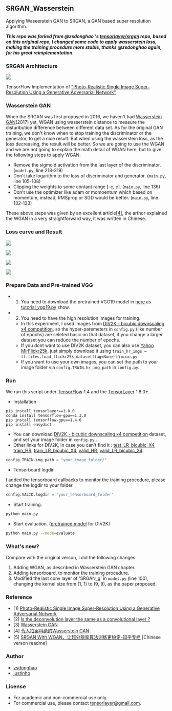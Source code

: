 ## SRGAN_Wasserstein
Applying Waseerstein GAN to SRGAN, a GAN based super resolution algorithm.

***This repo was forked from @zsdonghao 's [tensorlayer/srgan](https://github.com/tensorlayer/srgan) repo, based on this original repo, I changed some code to apply wasserstein loss, making the training procedure more stable, thanks @zsdonghao again, for his great reimplementation.***

### SRGAN Architecture
![](http://ormr426d5.bkt.clouddn.com/18-5-18/43943225.jpg)

TensorFlow Implementation of ["Photo-Realistic Single Image Super-Resolution Using a Generative Adversarial Network"](https://arxiv.org/abs/1609.04802)

### Wasserstein GAN

When the SRGAN was first proposed in 2016, we haven't had [Wasserstein GAN](https://arxiv.org/abs/1701.07875)(2017) yet, WGAN using wasserstein distance to measure the disturibution difference between different data set. As for the original GAN training, we don't know when to stop training the discriminator or the generator, to get a nice result. But when using the wasserstein loss, as the loss decreasing, the result will be better. So we are going to use the WGAN and we are not going to explain the math detail of WGAN here, but to give the following steps to apply WGAN.

* Remove the sigmoid activation from the last layer of the discriminator. (```model.py```, line 218-219)
* Don't take logarithm to the loss of discriminator and generator. (```main.py```, line 105-108)
* Clipping the weights to some contant range [-c, c]. (```main.py```, line 136)
* Don't use the optimizer like adam or momoentum which based on momentum, instead, RMSprop or SGD would be better. (```main.py```, line 132-133)

These above steps was given by an excellent article[[4]](https://zhuanlan.zhihu.com/p/25071913), the arthor explained the WGAN in a very straightforward way, it was written in Chinese.

### Loss curve and Result
![](http://ormr426d5.bkt.clouddn.com/18-5-18/8141442.jpg)

![](http://ormr426d5.bkt.clouddn.com/18-5-18/22508558.jpg)

![](http://ormr426d5.bkt.clouddn.com/18-5-18/83166966.jpg)

![](http://ormr426d5.bkt.clouddn.com/18-5-18/96883821.jpg)


### Prepare Data and Pre-trained VGG

- 1. You need to download the pretrained VGG19 model in [here](https://mega.nz/#!xZ8glS6J!MAnE91ND_WyfZ_8mvkuSa2YcA7q-1ehfSm-Q1fxOvvs) as [tutorial_vgg19.py](https://github.com/zsdonghao/tensorlayer/blob/master/example/tutorial_vgg19.py) show.
- 2. You need to have the high resolution images for training.
  -  In this experiment, I used images from [DIV2K - bicubic downscaling x4 competition](http://www.vision.ee.ethz.ch/ntire17/), so the hyper-paremeters in `config.py` (like number of epochs) are seleted basic on that dataset, if you change a larger dataset you can reduce the number of epochs. 
  -  If you dont want to use DIV2K dataset, you can also use [Yahoo MirFlickr25k](http://press.liacs.nl/mirflickr/mirdownload.html), just simply download it using `train_hr_imgs = tl.files.load_flickr25k_dataset(tag=None)` in `main.py`. 
  -  If you want to use your own images, you can set the path to your image folder via `config.TRAIN.hr_img_path` in `config.py`.

### Run

We run this script under [TensorFlow](https://www.tensorflow.org) 1.4 and the [TensorLayer](https://github.com/tensorlayer/tensorlayer) 1.8.0+.

* Installation

```
pip install tensorlayer==1.8.0
conda install tensorflow-gpu==1.3.0
pip install tensorflow-gpu==1.4.0
pip install easydict
```

-  You can download [DIV2K - bicubic downscaling x4 competition](http://www.vision.ee.ethz.ch/ntire17/) dataset, and set your image folder in `config.py`,. 
- Other links for DIV2K, in case you can't find it : [test\_LR\_bicubic_X4](https://data.vision.ee.ethz.ch/cvl/DIV2K/validation_release/DIV2K_test_LR_bicubic_X4.zip), [train_HR](https://data.vision.ee.ethz.ch/cvl/DIV2K/DIV2K_train_HR.zip), [train\_LR\_bicubic_X4](https://data.vision.ee.ethz.ch/cvl/DIV2K/DIV2K_train_LR_bicubic_X4.zip), [valid_HR](https://data.vision.ee.ethz.ch/cvl/DIV2K/validation_release/DIV2K_valid_HR.zip), [valid\_LR\_bicubic_X4](https://data.vision.ee.ethz.ch/cvl/DIV2K/DIV2K_valid_LR_bicubic_X4.zip).

```python
config.TRAIN.img_path = "your_image_folder/"
```
- Tenserboard logdir.

I added the tensorboard callbacks to monitor the training procedure, please change the logdir to your folder.

```python
config.VALID.logdir = 'your_tensorboard_folder'
```

- Start training.

```bash
python main.py
```

- Start evaluation. ([pretrained model](https://github.com/tensorlayer/srgan/releases/tag/1.2.0) for DIV2K)

```bash
python main.py --mode=evaluate 
```

### What's new?

Compare with the original verson, I did the following changes:

1. Adding WGAN, as described in Wasserstein GAN chapter.
2. Adding tensorboard, to monitor the training procedure.
3. Modified the last conv layer of 'SRGAN_g' in ```model.py``` (line 100), changing the kernel size from (1, 1) to (9, 9), as the paper proposed.

### Reference
* [1] [Photo-Realistic Single Image Super-Resolution Using a Generative Adversarial Network](https://arxiv.org/abs/1609.04802)
* [2] [Is the deconvolution layer the same as a convolutional layer ?](https://arxiv.org/abs/1609.07009)
* [3] [Wasserstein GAN](https://arxiv.org/abs/1701.07875)
* [4] [令人拍案叫绝的Wasserstein GAN](https://zhuanlan.zhihu.com/p/25071913)
* [5] [SRGAN With WGAN，让超分辨率算法训练更稳定-知乎专栏](https://zhuanlan.zhihu.com/p/37009085) [Chinese verson readme]

### Author
- [zsdonghao](https://github.com/zsdonghao)
- [justinho](https://github.com/JustinhoCHN)

### License

- For academic and non-commercial use only.
- For commercial use, please contact tensorlayer@gmail.com.